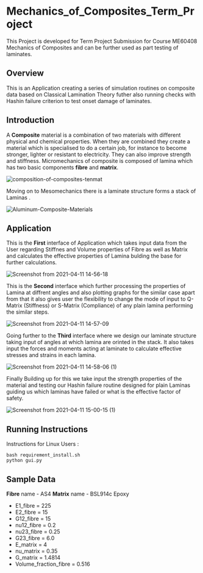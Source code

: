 # Mechanics_of_Composites_Term_Project

This Project is developed for Term Project Submission for Course ME60408 Mechanics of Composites and can be further used as part testing of laminates.

## Overview

This is an Application creating a series of simulation routines on composite data based on Classical Lamination Theory futher also running checks with Hashin failure criterion to test onset damage of laminates.

## Introduction

A **Composite** material is a combination of two materials with different physical and chemical properties. When they are combined they create a material which is specialised to do a certain job, for instance to become stronger, lighter or resistant to electricity. They can also improve strength and stiffness. Micromechanics of composite is composed of lamina which has two basic components **fibre** and **matrix**.

![composition-of-composites-tenmat](https://user-images.githubusercontent.com/32813089/115611720-11491480-a308-11eb-94ec-2b65ad676be3.jpg)

Moving on to Mesomechanics there is a laminate structure forms a stack of Laminas .

![Aluminum-Composite-Materials](https://user-images.githubusercontent.com/32813089/115612791-46099b80-a309-11eb-83ae-7b9ba3f910eb.jpg)


## Application
This is the **First** interface of Application which takes input data from the User regarding Stiffnes and Volume properties of Fibre as well as Matrix and calculates the effective properties of Lamina bulding the base for further calculations.

![Screenshot from 2021-04-11 14-56-18](https://user-images.githubusercontent.com/32813089/115613661-52422880-a30a-11eb-9659-301f69e09316.png)

This is the **Second** interface which further processing the properties of Lamina at diffrent angles and also plotting graphs for the similar case apart from that it also gives user the flexibility to change the mode of input to Q-Matrix (Stiffness) or S-Matrix (Compliance) of any plain lamina performing the similar steps.

![Screenshot from 2021-04-11 14-57-09](https://user-images.githubusercontent.com/32813089/115614770-b6b1b780-a30b-11eb-8f19-491a7407fb75.png)

Going further to the **Third** interface where we design our laminate structure taking input of angles at which lamina are orinted in the stack. It also takes input the forces and moments acting at laminate to calculate effective stresses and strains in each lamina.

![Screenshot from 2021-04-11 14-58-06 (1)](https://user-images.githubusercontent.com/32813089/115615578-c4b40800-a30c-11eb-81e1-5f2ef47f043b.png)

Finally Building up for this we take input the strength properties of the material and testing our Hashin failure routine designed for plain Laminas guiding us which laminas have failed or what is the effective factor of safety.

![Screenshot from 2021-04-11 15-00-15 (1)](https://user-images.githubusercontent.com/32813089/115616297-ac90b880-a30d-11eb-9956-1a6e345b4752.png)

## Running Instructions

Instructions for Linux Users : 

```shell
bash requirement_install.sh
python gui.py
````
## Sample Data 

**Fibre** name - AS4
**Matrix** name - BSL914c Epoxy

* E1_fibre = 225
* E2_fibre = 15
* G12_fibre = 15
* nu12_fibre = 0.2
* nu23_fibre = 0.25 
* G23_fibre = 6.0
* E_matrix = 4
* nu_matrix = 0.35
* G_matrix = 1.4814
* Volume_fraction_fibre = 0.516